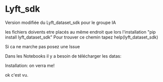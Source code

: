 # Lyft_sdk
Version modifiée du Lyft_dataset_sdk pour le groupe IA

les fichiers doivents etre placés au même endroit que lors l'installation "pip install lyft_dataset_sdk"
Pour trouver ce chemin tapez help(lyft_dataset_sdk)

Si ca ne marche pas posez une Issue

Dans les Notebooks il y a besoin de télécharger les datas: 

Installation: on verra me! 


ok c'est vu.
